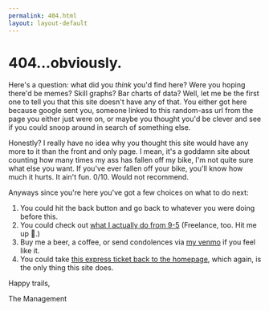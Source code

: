 ```yaml
---
permalink: 404.html
layout: layout-default
---
```


# 404&hellip;obviously.

Here's a question: what did you _think_ you'd find here? Were you hoping there'd be memes? Skill graphs? Bar charts of data? Well, let me be the first one to tell you that this site doesn't have any of that. You either got here because google sent you, someone linked to this random-ass url from the page you either just were on, or maybe you thought you'd be clever and see if you could snoop around in search of something else.

Honestly? I really have no idea why you thought this site would have any more to it than the front and only page. I mean, it's a goddamn site about counting how many times my ass has fallen off my bike, I'm not quite sure what else you want. If you've ever fallen off your bike, you'll know how much it hurts. It ain't fun. 0/10. Would not recommend.

Anyways since you're here you've got a few choices on what to do next:

1. You could hit the back button and go back to whatever you were doing before this.
2. You could check out [what I actually do from 9-5](https://forte.is/) (Freelance, too. Hit me up 🤙.)
3. Buy me a beer, a coffee, or send condolences via [my venmo](https://venmo.com/noeltforte) if you feel like it.
4. You could take [this express ticket back to the homepage](/), which again, is the only thing this site does.

Happy trails,

The Management
